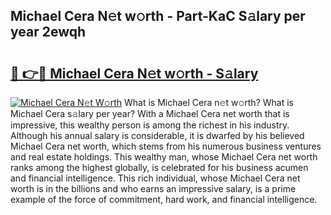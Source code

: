 ## Michael Cera N𝚎t w𝚘rth - Part-KaC S𝚊lary per year 2ewqh

# <h2><a href="http://gc0hoxi.nevu.top/?p=Michael+Cera">🔗 👉🔴 Michael Cera N𝚎t w𝚘rth - S𝚊lary</a></h2>

[![Michael Cera N𝚎t W𝚘rth](https://i.imgur.com/Oavwk0R.jpeg)](http://gc0hoxi.nevu.top/?p=Michael+Cera)
What is Michael Cera n𝚎t w𝚘rth? What is Michael Cera s𝚊lary per year?
With a Michael Cera net worth that is impressive, this wealthy person is among the richest in his industry. Although his annual salary is considerable, it is dwarfed by his believed Michael Cera net worth, which stems from his numerous business ventures and real estate holdings. This wealthy man, whose Michael Cera net worth ranks among the highest globally, is celebrated for his business acumen and financial intelligence. This rich individual, whose Michael Cera net worth is in the billions and who earns an impressive salary, is a prime example of the force of commitment, hard work, and financial intelligence.
